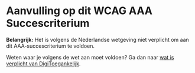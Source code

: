 # Aanvulling op dit WCAG AAA Succescriterium

**Belangrijk:** Het is volgens de Nederlandse wetgeving niet verplicht om aan dit AAA-succescriterium te voldoen.

Weten waar je volgens de wet aan moet voldoen? Ga dan naar [wat is verplicht van DigiToegankelijk](https://www.digitoegankelijk.nl/wetgeving/wat-is-verplicht).
